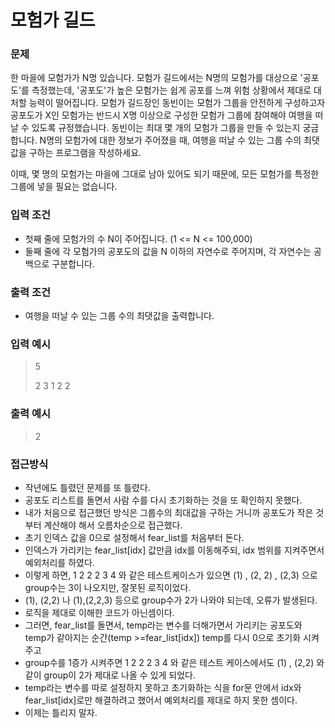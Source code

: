 # 모험가 길드

### 문제
한 마을에 모험가가 N명 있습니다. 모험가 길드에서는 N명의 모험가를 대상으로 '공포도'를 측정했는데, '공포도'가 높은
모험가는 쉽게 공포를 느껴 위험 상황에서 제대로 대처할 능력이 떨어집니다.
모험가 길드장인 동빈이는 모험가 그룹을 안전하게 구성하고자 공포도가 X인 모험가는 반드시 X명 이상으로 구성한 
모험가 그룹에 참여해야 여행을 떠날 수 있도록 규정했습니다.
동빈이는 최대 몇 개의 모험가 그룹을 만들 수 있는지 궁금합니다. N명의 모험가에 대한 정보가 주어졌을 때,
여행을 떠날 수 있는 그룹 수의 최댓값을 구하는 프로그램을 작성하세요.

이때, 몇 명의 모험가는 마을에 그대로 남아 있어도 되기 때문에, 모든 모험가를 특정한 그룹에 넣을 필요는 없습니다.


### 입력 조건
- 첫째 줄에 모험가의 수 N이 주어집니다. (1 <= N <= 100,000)
- 둘째 줄에 각 모험가의 공포도의 값을 N 이하의 자연수로 주어지며, 각 자연수는 공백으로 구분합니다.

### 출력 조건
- 여행을 떠날 수 있는 그룹 수의 최댓값을 출력합니다.

### 입력 예시
> 5
> 
> 2 3 1 2 2
### 출력 예시
> 2

### 접근방식
  - 작년에도 틀렸던 문제를 또 틀렸다.
  - 공포도 리스트를 돌면서 사람 수를 다시 초기화하는 것을 또 확인하지 못했다.
  - 내가 처음으로 접근했던 방식은 그룹수의 최대값을 구하는 거니까 공포도가 작은 것부터 계산해야 해서 오름차순으로 접근했다.
  - 초기 인덱스 값을 0으로 설정해서 fear_list를 처음부터 돈다.
  - 인덱스가 가리키는 fear_list[idx] 값만큼 idx를 이동해주되, idx 범위를 지켜주면서 예외처리를 하였다.
  - 이렇게 하면, 1 2 2 2 3 4 와 같은 테스트케이스가 있으면 (1) , (2, 2) , (2,3) 으로 group수는 3이 나오지만, 잘못된 로직이었다.
  - (1), (2,2) 나 (1),(2,2,3) 등으로 group수가 2가 나와야 되는데, 오류가 발생된다. 
  - 로직을 제대로 이해한 코드가 아닌셈이다.
  - 그러면, fear_list를 돌면서, temp라는 변수를 더해가면서 가리키는 공포도와 temp가 같아지는 순간(temp >=fear_list[idx]) temp를 다시 0으로 초기화 시켜주고
  - group수를 1증가 시켜주면 1 2 2 2 3 4 와 같은 테스트 케이스에서도 (1) , (2,2) 와 같이 group이 2가 제대로 나올 수 있게 되었다.
  - temp라는 변수를 따로 설정하지 못하고 초기화하는 식을 for문 안에서 idx와 fear_list[idx]로만 해결하려고 했어서 예외처리를 제대로 하지 못한 셈이다.
  - 이제는 틀리지 말자.
